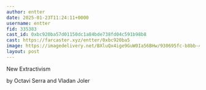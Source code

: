 ```yaml
---
author: entter
date: 2025-01-23T11:24:11+0000
username: entter
fid: 335383
cast_id: 0xbc920ba57d01150dc1a84bde738fd04c591b98b8
cast: https://farcaster.xyz/entter/0xbc920ba5
image: https://imagedelivery.net/BXluQx4ige9GuW0Ia56BHw/930695fc-b8bb-45c0-713e-9978a5af0e00/original
layout: post
---
```


New Extractivism

by Octavi Serra and Vladan Joler

<img src='https://imagedelivery.net/BXluQx4ige9GuW0Ia56BHw/930695fc-b8bb-45c0-713e-9978a5af0e00/original' alt='' referrerpolicy='no-referrer'/>
